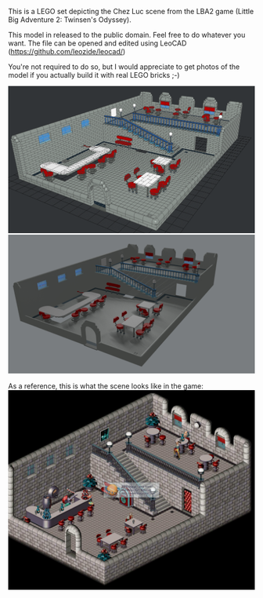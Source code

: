 This is a LEGO set depicting the Chez Luc scene from the LBA2 game (Little Big Adventure 2: Twinsen's Odyssey).

This model in released to the public domain. Feel free to do whatever you want. The file can be opened and edited using LeoCAD (https://github.com/leozide/leocad/)

You're not required to do so, but I would appreciate to get photos of the model if you actually build it with real LEGO bricks ;-)

![LBA2: Chez Luc scene - preview](preview.png)
![LBA2: Chez Luc scene - povray render](chezluc/lba2-chez-luc.png)

As a reference, this is what the scene looks like in the game:
![Original scene from the game](chezluc/Lba2-citadel_island-lupin_bourg_chez_luc.jpg)
